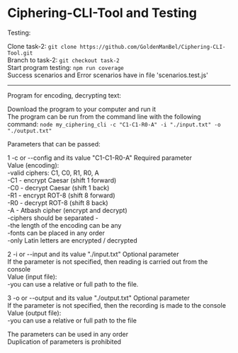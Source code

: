 # Ciphering-CLI-Tool and Testing

Testing: 

Clone task-2: `git clone https://github.com/GoldenManBel/Ciphering-CLI-Tool.git`  
Branch to task-2: `git checkout task-2`  
Start program testing: `npm run coverage`  
Success scenarios and Error scenarios have in file 'scenarios.test.js'    


-------------------------------------------------------------------------------------  


Program for encoding, decrypting text:  

Download the program to your computer and run it  
The program can be run from the command line with the following command:  `node my_ciphering_cli -c "C1-C1-R0-A" -i "./input.txt" -o "./output.txt"`  

Parameters that can be passed:  

1 -c or --config and its value "C1-C1-R0-A" Required parameter  
 Value (encoding):  
  -valid ciphers: C1, C0, R1, R0, A  
  -C1 - encrypt Caesar (shift 1 forward)  
  -C0 - decrypt Caesar (shift 1 back)  
  -R1 - encrypt ROT-8 (shift 8 forward)  
  -R0 - decrypt ROT-8 (shift 8 back)  
  -A - Atbash cipher (encrypt and decrypt)  
  -ciphers should be separated -  
  -the length of the encoding can be any  
  -fonts can be placed in any order  
  -only Latin letters are encrypted / decrypted  

2 -i or --input and its value "./input.txt" Optional parameter  
  If the parameter is not specified, then reading is carried out from the console  
  Value (input file):  
    -you can use a relative or full path to the file.  

3 -o or --output and its value "./output.txt" Optional parameter  
  If the parameter is not specified, then the recording is made to the console  
  Value (output file):  
    -you can use a relative or full path to the file  

The parameters can be used in any order  
Duplication of parameters is prohibited  
